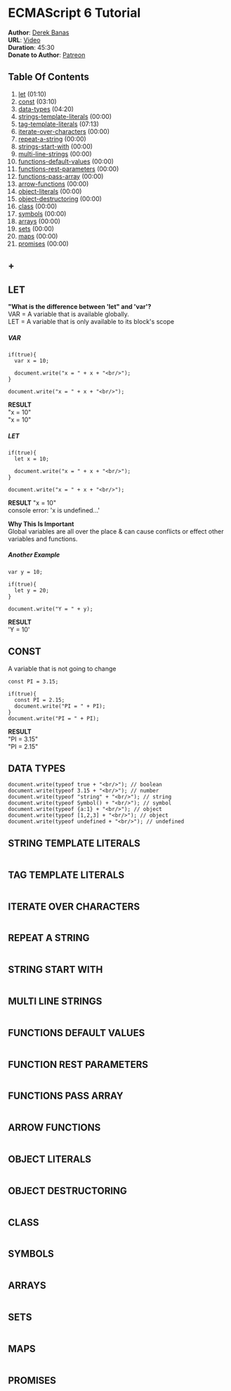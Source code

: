 # ECMAScript 6 Tutorial
**Author**: [Derek Banas](https://www.youtube.com/user/derekbanas)  
**URL**: [Video](https://youtu.be/Jakoi0G8lBg)  
**Duration**: 45:30   
**Donate to Author**: [Patreon](https://www.patreon.com/derekbanas)  

## Table Of Contents
1. [let](#let) (01:10)
1. [const](#const) (03:10)
1. [data-types](#data-types) (04:20)
1. [strings-template-literals](#strings-template-literals) (00:00)
1. [tag-template-literals](#tag-template-literals) (07:13)
1. [iterate-over-characters](#iterate-over-characters) (00:00)
1. [repeat-a-string](#repeat-a-string) (00:00)
1. [strings-start-with](#strings-start-with) (00:00)
1. [multi-line-strings](#multi-line-strings) (00:00)
1. [functions-default-values](#functions-default-values) (00:00)
1. [functions-rest-parameters](#functions-rest-parameters) (00:00)
1. [functions-pass-array](#functions-pass-array) (00:00)
1. [arrow-functions](#arrow-functions) (00:00)
1. [object-literals](#object-literals) (00:00)
1. [object-destructoring](#object-destructoring) (00:00)
1. [class](#class) (00:00)
1. [symbols](#symbols) (00:00)
1. [arrays](#arrays) (00:00)
1. [sets](#sets) (00:00)
1. [maps](#maps) (00:00)
1. [promises](#promises) (00:00)
## +

## LET
**"What is the difference between 'let" and 'var'?**  
VAR = A variable that is available globally.  
LET = A variable that is only available to its block's scope  

##### VAR
```
if(true){
  var x = 10;

  document.write("x = " + x + "<br/>");
}

document.write("x = " + x + "<br/>");
```
**RESULT**  
"x = 10"  
"x = 10"  

##### LET
```
if(true){
  let x = 10;

  document.write("x = " + x + "<br/>");
}

document.write("x = " + x + "<br/>");
```
**RESULT**
"x = 10"  
console error: 'x is undefined...'  


**Why This Is Important**  
Global variables are all over the place & can cause conflicts or effect other variables and functions.

##### Another Example
```
var y = 10;

if(true){
  let y = 20;
}

document.write("Y = " + y);
```
**RESULT**  
'Y = 10'  


## CONST
A variable that is not going to change
```
const PI = 3.15;

if(true){
  const PI = 2.15;
  document.write("PI = " + PI);
}
document.write("PI = " + PI);
```
**RESULT**  
"PI = 3.15"  
"PI = 2.15"

## DATA TYPES
```
document.write(typeof true + "<br/>"); // boolean  
document.write(typeof 3.15 + "<br/>"); // number  
document.write(typeof "string" + "<br/>"); // string  
document.write(typeof Symbol() + "<br/>"); // symbol  
document.write(typeof {a:1} + "<br/>"); // object  
document.write(typeof [1,2,3] + "<br/>"); // object  
document.write(typeof undefined + "<br/>"); // undefined  
```
## STRING TEMPLATE LITERALS
```
```
## TAG TEMPLATE LITERALS
```
```
## ITERATE OVER CHARACTERS
```
```
## REPEAT A STRING
```
```
## STRING START WITH
```
```
## MULTI LINE STRINGS
```
```
## FUNCTIONS DEFAULT VALUES
```
```
## FUNCTION REST PARAMETERS
```
```
## FUNCTIONS PASS ARRAY
```
```
## ARROW FUNCTIONS
```
```
## OBJECT LITERALS
```
```
## OBJECT DESTRUCTORING
```
```
## CLASS
```
```
## SYMBOLS
```
```
## ARRAYS
```
```
## SETS
```
```
## MAPS
```
```
## PROMISES
```
```

